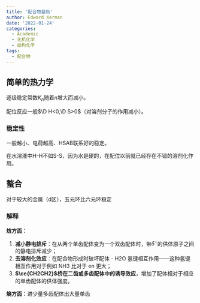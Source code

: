 ```yaml
---
title: '配合物基础'
author: Edward Kerman
date: '2022-01-24'
categories:
  - Academic
  - 无机化学
  - 结构化学
tags:
  - 配合物
---
```


## 简单的热力学

逐级稳定常数$K_n$随着$n$增大而减小。

配位反应一般$\D H<0,\D S>0$（对溶剂分子的作用减小）。

### 稳定性

一般越小、电荷越高、HSAB联系好的稳定。

在水溶液中H-H不如S-S，因为水是硬的，在配位以前就已经存在不错的溶剂化作用。

## 螯合

对于较大的金属（d区），五元环比六元环稳定

### 解释

<b>焓方面</b>：

1. <b>减小静电排斥</b>：在从两个单齿配体变为一个双齿配体时，带$\delta^-$的供体原子之间的静电排斥减少；
2. <b>去溶剂化效应</b>：在配合物形成时破坏配体 - H2O 氢键相互作用——这种氢键相互作用对于例如 NH3 比对于 en 更大；
3. <b>$\ce{CH2CH2}$桥在二齿或多齿配体中的诱导效应</b>，增加了配体相对于相应的单齿配体的供体强度。

<b>熵方面</b>：进少量多齿配体出大量单齿